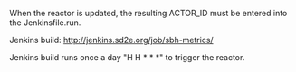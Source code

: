 When the reactor is updated, the resulting ACTOR_ID must be entered into the Jenkinsfile.run. 

Jenkins build: http://jenkins.sd2e.org/job/sbh-metrics/

Jenkins build runs once a day "H H * * *" to trigger the reactor.
